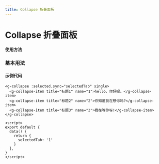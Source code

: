 ```yaml
---
title: Collapse 折叠面板
---
```

# Collapse 折叠面板

**使用方法**

### 基本用法

<ClientOnly>
<collapse-demos></collapse-demos>
</ClientOnly>

#### 示例代码

```vue
<g-collapse :selected.sync="selectedTab" single>
  <g-collapse-item title="标题1" name="1">hello，你好呢。</g-collapse-item>
  <g-collapse-item title="标题2" name="2">你知道我在想你吗?</g-collapse-item>
  <g-collapse-item title="标题3" name="3">我在等你呀!</g-collapse-item>
</g-collapse>

<script>
export default {
  data() {
    return {
      selectedTab: '1'
    }
  },
}
</script>
```
